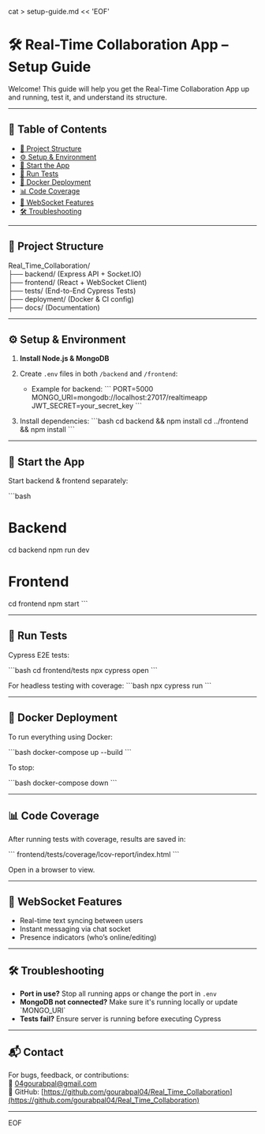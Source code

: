cat > setup-guide.md << 'EOF'
# 🛠️ Real-Time Collaboration App – Setup Guide

Welcome! This guide will help you get the Real-Time Collaboration App up and running, test it, and understand its structure.

---

## 📘 Table of Contents

- [🧱 Project Structure](#project-structure)
- [⚙️ Setup & Environment](#setup--environment)
- [🚀 Start the App](#start-the-app)
- [🧪 Run Tests](#run-tests)
- [🐳 Docker Deployment](#docker-deployment)
- [📊 Code Coverage](#code-coverage)
- [💬 WebSocket Features](#websocket-features)
- [🛠️ Troubleshooting](#troubleshooting)

---

## 🧱 Project Structure

Real_Time_Collaboration/  
├── backend/ (Express API + Socket.IO)  
├── frontend/ (React + WebSocket Client)  
├── tests/ (End-to-End Cypress Tests)  
├── deployment/ (Docker & CI config)  
├── docs/ (Documentation)  

---

## ⚙️ Setup & Environment

1. **Install Node.js & MongoDB**
2. Create `.env` files in both `/backend` and `/frontend`:
   - Example for backend:
     \`\`\`
     PORT=5000
     MONGO_URI=mongodb://localhost:27017/realtimeapp
     JWT_SECRET=your_secret_key
     \`\`\`

3. Install dependencies:
   \`\`\`bash
   cd backend && npm install
   cd ../frontend && npm install
   \`\`\`

---

## 🚀 Start the App

Start backend & frontend separately:

\`\`\`bash
# Backend
cd backend
npm run dev

# Frontend
cd frontend
npm start
\`\`\`

---

## 🧪 Run Tests

Cypress E2E tests:

\`\`\`bash
cd frontend/tests
npx cypress open
\`\`\`

For headless testing with coverage:
\`\`\`bash
npx cypress run
\`\`\`

---

## 🐳 Docker Deployment

To run everything using Docker:

\`\`\`bash
docker-compose up --build
\`\`\`

To stop:

\`\`\`bash
docker-compose down
\`\`\`

---

## 📊 Code Coverage

After running tests with coverage, results are saved in:

\`\`\`
frontend/tests/coverage/lcov-report/index.html
\`\`\`

Open in a browser to view.

---

## 💬 WebSocket Features

- Real-time text syncing between users
- Instant messaging via chat socket
- Presence indicators (who’s online/editing)

---

## 🛠️ Troubleshooting

- **Port in use?** Stop all running apps or change the port in `.env`
- **MongoDB not connected?** Make sure it's running locally or update \`MONGO_URI\`
- **Tests fail?** Ensure server is running before executing Cypress

---

## 📬 Contact

For bugs, feedback, or contributions:  
📧 [04gourabpal@gmail.com](mailto:04gourabpal@gmail.com)  
🔗 GitHub: [https://github.com/gourabpal04/Real_Time_Collaboration](https://github.com/gourabpal04/Real_Time_Collaboration)

---
EOF
